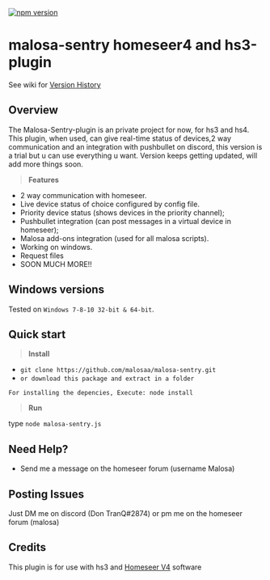 [![npm version](https://badge.fury.io/js/malosa-sentry.svg)](https://badge.fury.io/js/malosa-sentry)

# malosa-sentry homeseer4 and hs3-plugin

See wiki for [Version History](https://github.com/Malosaa/Malosa-Sentry/wiki/Version-History)

## Overview

The Malosa-Sentry-plugin is an private project for now, for hs3 and hs4. This plugin, when used, can give real-time status of devices,2 way communication and an integration with pushbullet on discord, this version is a trial but u can use everything u want.
Version keeps getting updated, will add more things soon.
>**Features**

* 2 way communication with homeseer.
* Live device status of choice configured by config file.
* Priority device status (shows devices in the priority channel);
* Pushbullet integration (can post messages in a virtual device in homeseer);
* Malosa add-ons integration (used for all malosa scripts).
* Working on windows.
* Request files
* SOON MUCH MORE!!

Windows versions
-
Tested on `Windows 7-8-10 32-bit & 64-bit`.

Quick start
-

>**Install**

* `git clone https://github.com/malosaa/malosa-sentry.git`
* `or download this package and extract in a folder`

`For installing the depencies, Execute: node install`


>**Run**

type `node malosa-sentry.js`


Need Help?
-
* Send me a message on the homeseer forum (username Malosa)

Posting Issues
-
Just DM me on discord (Don TranQ#2874) or pm me on the homeseer forum (malosa) 

  
Credits
-
This plugin is for use with hs3 and [Homeseer V4](http://www.homeseer.com/home-control-software.html) software
